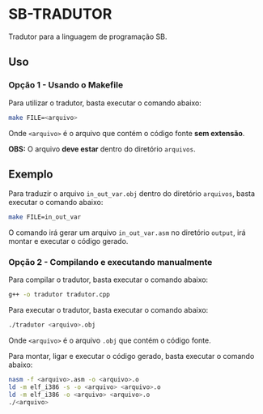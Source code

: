 # SB-TRADUTOR

Tradutor para a linguagem de programação SB.

## Uso

### Opção 1 - Usando o Makefile

Para utilizar o tradutor, basta executar o comando abaixo:

```bash
make FILE=<arquivo>
```

Onde `<arquivo>` é o arquivo que contém o código fonte **sem extensão**.

**OBS:** O arquivo **deve estar** dentro do diretório `arquivos`.

## Exemplo

Para traduzir o arquivo `in_out_var.obj` dentro do diretório `arquivos`, basta executar o comando abaixo:

```bash
make FILE=in_out_var
```

O comando irá gerar um arquivo `in_out_var.asm` no diretório `output`, irá montar e executar o código gerado.

### Opção 2 - Compilando e executando manualmente

Para compilar o tradutor, basta executar o comando abaixo:

```bash
g++ -o tradutor tradutor.cpp
```

Para executar o tradutor, basta executar o comando abaixo:

```bash
./tradutor <arquivo>.obj
```

Onde `<arquivo>` é o arquivo `.obj` que contém o código fonte.

Para montar, ligar e executar o código gerado, basta executar o comando abaixo:

```bash
nasm -f <arquivo>.asm -o <arquivo>.o
ld -m elf_i386 -s -o <arquivo> <arquivo>.o
ld -m elf_i386 -o <arquivo> <arquivo>.o
./<arquivo>
```
